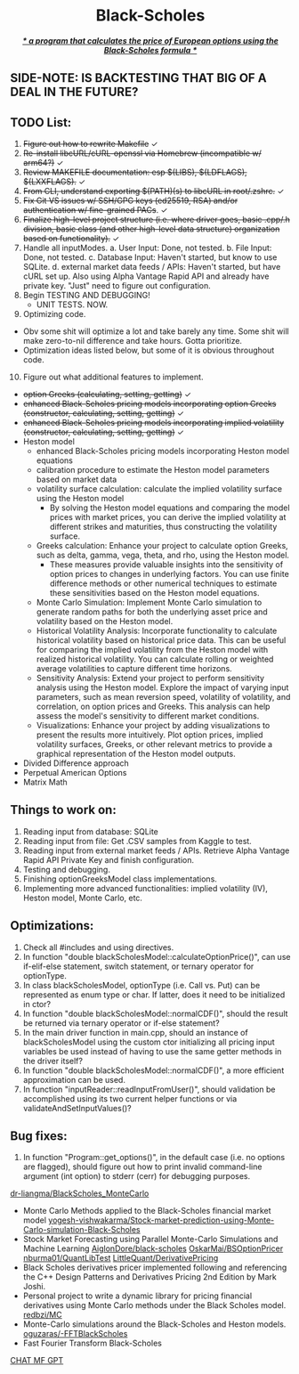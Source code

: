 <a name="bs"></a>

<h1 align="center">Black-Scholes</h1>

<h4 align="center"><ins><strong><em>* a program that calculates the price of European options using the Black-Scholes formula * </em></strong></ins></h4>

## SIDE-NOTE: IS BACKTESTING THAT BIG OF A DEAL IN THE FUTURE?

## TODO List:
1. ~~Figure out how to rewrite Makefile~~ ✓
2. ~~Re-install libcURL/cURL-openssl via Homebrew (incompatible w/ arm64?)~~ ✓
3. ~~Review MAKEFILE documentation: esp $(LIBS), $(LDFLAGS), $(LXXFLAGS).~~ ✓
4. ~~From CLI, understand exporting $(PATH)(s) to libcURL in root/.zshrc.~~ ✓
5. ~~Fix Git VS issues w/ SSH/GPG keys (ed25519, RSA) and/or authentication w/ fine-grained PACs~~. ✓
6. ~~Finalize high-level project structure (i.e. where driver goes, basic .cpp/.h division, basic class (and other high-level data structure) organization based on functionality).~~ ✓
7. Handle all inputModes.
   a. User Input: Done, not tested.
   b. File Input: Done, not tested.
   c. Database Input: Haven't started, but know to use SQLite.
   d. external market data feeds / APIs: Haven't started, but have cURL set up. Also using Alpha Vantage Rapid API and already have private key. "Just" need to figure out configuration.
9. Begin TESTING AND DEBUGGING!
   - UNIT TESTS. NOW.
10. Optimizing code.
- Obv some shit will optimize a lot and take barely any time. Some shit will make zero-to-nil difference and take hours. Gotta prioritize.
- Optimization ideas listed below, but some of it is obvious throughout code.
10. Figure out what additional features to implement.
- ~~option Greeks (calculating, setting, getting)~~ ✓
- ~~enhanced Black-Scholes pricing models incorporating option Greeks (constructor, calculating, setting, getting)~~ ✓
- ~~enhanced Black-Scholes pricing models incorporating implied volatility (constructor, calculating, setting, getting)~~ ✓
- Heston model
  - enhanced Black-Scholes pricing models incorporating Heston model equations
  - calibration procedure to estimate the Heston model parameters based on market data
  - volatility surface calculation: calculate the implied volatility surface using the Heston model
     -  By solving the Heston model equations and comparing the model prices with market prices, you can derive the implied volatility at different strikes and maturities, thus constructing the volatility surface.
   -  Greeks calculation: Enhance your project to calculate option Greeks, such as delta, gamma, vega, theta, and rho, using the Heston model.
      - These measures provide valuable insights into the sensitivity of option prices to changes in underlying factors. You can use finite difference methods or other numerical techniques to estimate these sensitivities based on the Heston model equations.
    - Monte Carlo Simulation: Implement Monte Carlo simulation to generate random paths for both the underlying asset price and volatility based on the Heston model.
    - Historical Volatility Analysis: Incorporate functionality to calculate historical volatility based on historical price data. This can be useful for comparing the implied volatility from the Heston model with realized historical volatility. You can calculate rolling or weighted average volatilities to capture different time horizons.
    - Sensitivity Analysis: Extend your project to perform sensitivity analysis using the Heston model. Explore the impact of varying input parameters, such as mean reversion speed, volatility of volatility, and correlation, on option prices and Greeks. This analysis can help assess the model's sensitivity to different market conditions.
    - Visualizations: Enhance your project by adding visualizations to present the results more intuitively. Plot option prices, implied volatility surfaces, Greeks, or other relevant metrics to provide a graphical representation of the Heston model outputs.
- Divided Difference approach
- Perpetual American Options
- Matrix Math

## Things to work on:
1. Reading input from database: SQLite
2. Reading input from file: Get .CSV samples from Kaggle to test.
3. Reading input from external market feeds / APIs. Retrieve Alpha Vantage Rapid API Private Key and finish configuration.
4. Testing and debugging. 
5. Finishing optionGreeksModel class implementations.
6. Implementing more advanced functionalities: implied volatility (IV), Heston model, Monte Carlo, etc.

## Optimizations:
1. Check all #includes and using directives.
2. In function "double blackScholesModel::calculateOptionPrice()", can use if-elif-else statement, switch statement, or ternary operator for optionType.
3. In class blackScholesModel, optionType (i.e. Call vs. Put) can be represented as enum type or char. If latter, does it need to be initialized in ctor?
4. In function "double blackScholesModel::normalCDF()", should the result be returned via ternary operator or if-else statement?
5. In the main driver function in main.cpp, should an instance of blackScholesModel using the custom ctor initializing all pricing input variables be used instead of having to use the same getter methods in the driver itself?
6. In function "double blackScholesModel::normalCDF()", a more efficient approximation can be used. 
7. In function "inputReader::readInputFromUser()", should validation be accomplished using its two current helper functions or via validateAndSetInputValues()?

## Bug fixes:
1. In function "Program::get_options()", in the default case (i.e. no options are flagged), should figure out how to print invalid command-line argument (int option) to stderr (cerr) for debugging purposes.


[dr-liangma/BlackScholes_MonteCarlo](https://github.com/dr-liangma/BlackScholes_MonteCarlo/tree/master)
- Monte Carlo Methods applied to the Black-Scholes financial market model
[yogesh-vishwakarma/Stock-market-prediction-using-Monte-Carlo-simulation-Black-Scholes](https://github.com/yogesh-vishwakarma/Stock-market-prediction-using-Monte-Carlo-simulation-Black-Scholes/tree/master)
- Stock Market Forecasting using Parallel Monte-Carlo Simulations and Machine Learning
[AiglonDore/black-scholes](https://github.com/AiglonDore/black-scholes/tree/main)
[OskarMai/BSOptionPricer](https://github.com/OskarMai/BSOptionPricer/tree/main)
[nburma01/QuantLibTest](https://github.com/nburma01/QuantLibTest/tree/master)
[LittleQuant/DerivativePricing](https://github.com/LittleQuant/DerivativePricing/tree/master)
- Black Scholes derivatives pricer implemented following and referencing the C++ Design Patterns and Derivatives Pricing 2nd Edition by Mark Joshi.
- Personal project to write a dynamic library for pricing financial derivatives using Monte Carlo methods under the Black Scholes model.
[redbzi/MC](https://github.com/redbzi/MC/tree/master)
- Monte-Carlo simulations around the Black-Scholes and Heston models.
[oguzaras/-FFTBlackScholes](https://github.com/oguzaras/-FFTBlackScholes/tree/master)
- Fast Fourier Transform Black-Scholes

[CHAT MF GPT](https://chat.openai.com)



